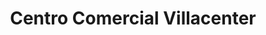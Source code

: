 ---
title: "Centro Comercial Villacenter"
url: /villaviciosa-de-odon/centro-comercial-villacenter/
shop: centro comercial
---